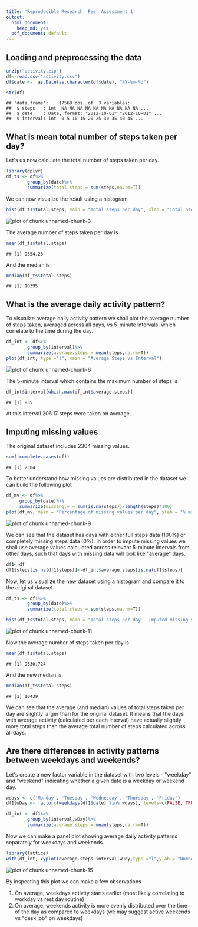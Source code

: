 ```yaml
---
title: 'Reproducible Research: Peer Assessment 1'
output:
  html_document:
    keep_md: yes
  pdf_document: default
---
```



## Loading and preprocessing the data



```r
unzip("activity.zip")
df<-read.csv("activity.csv")
df$date <-  as.Date(as.character(df$date), "%Y-%m-%d")

str(df)
```

```
## 'data.frame':	17568 obs. of  3 variables:
##  $ steps   : int  NA NA NA NA NA NA NA NA NA NA ...
##  $ date    : Date, format: "2012-10-01" "2012-10-01" ...
##  $ interval: int  0 5 10 15 20 25 30 35 40 45 ...
```

## What is mean total number of steps taken per day?

Let's us now calculate the total number of steps taken per day.


```r
library(dplyr)
df_ts <- df%>%
        group_by(date)%>%
        summarize(total.steps = sum(steps,na.rm=T))
```
We can now visualize the result using a histogram

```r
hist(df_ts$total.steps, main = "Total steps per day", xlab = "Total Steps")
```

![plot of chunk unnamed-chunk-3](figure/unnamed-chunk-3-1.png) 

The average number of steps taken per day is 

```r
mean(df_ts$total.steps)
```

```
## [1] 9354.23
```

And the median is 

```r
median(df_ts$total.steps)
```

```
## [1] 10395
```

## What is the average daily activity pattern?
To visualize average daily activity pattern we shall plot the average number of steps taken, averaged across all days, vs 5-minute intervals, which correlate to the time during the day. 


```r
df_int <- df%>%
        group_by(interval)%>%
        summarize(average.steps = mean(steps,na.rm=T))
plot(df_int, type ="l", main = "Average Steps vs Interval")
```

![plot of chunk unnamed-chunk-6](figure/unnamed-chunk-6-1.png) 

The 5-minute interval which contains the maximum number of steps is 

```r
df_int$interval[which.max(df_int$average.steps)]
```

```
## [1] 835
```

At this interval 206.17 steps were taken on average.

## Imputing missing values

The original dataset includes 2304 missing values.


```r
sum(!complete.cases(df))
```

```
## [1] 2304
```

To better understand how missing values are distributed in the dataset we can build the following plot

```r
df_mv <- df%>%
     group_by(date)%>%
     summarize(missing.v = sum(is.na(steps))/length(steps)*100)
plot(df_mv, main = "Percentage of missing values per day", ylab = "% missing values")
```

![plot of chunk unnamed-chunk-9](figure/unnamed-chunk-9-1.png) 

We can see that the dataset has days with either full steps data (100%) or completely missing steps data (0%).
In order to impute missing values we shall use average values calculated across relevant 5-minute intervals from other days, such that days with missing data will look like "average" days.


```r
df1<-df
df1$steps[is.na(df1$steps)]<-df_int$average.steps[is.na(df1$steps)]
```

Now, let us visualize the new dataset using a histogram and compare it to the original dataset.


```r
df_ts <- df1%>%
        group_by(date)%>%
        summarize(total.steps = sum(steps,na.rm=T))

hist(df_ts$total.steps, main = "Total steps per day - Imputed missing values", xlab = "Total Steps")
```

![plot of chunk unnamed-chunk-11](figure/unnamed-chunk-11-1.png) 

Now the average number of steps taken per day is 

```r
mean(df_ts$total.steps)
```

```
## [1] 9530.724
```

And the new median is 

```r
median(df_ts$total.steps)
```

```
## [1] 10439
```

We can see that the average (and median) values of total steps taken per day are slightly larger than for the original dataset. It means that the days with average activity (calculated per each interval) have actually slightly more total steps than the average total number of steps calculated across all days.  

## Are there differences in activity patterns between weekdays and weekends?

Let's create a new factor variable in the dataset with two levels - "weekday" and "weekend" indicating whether a given date is a weekday or weekend day.


```r
wdays <- c('Monday', 'Tuesday', 'Wednesday', 'Thursday', 'Friday')
df1$wDay <- factor((weekdays(df1$date) %in% wdays), levels=c(FALSE, TRUE), labels=c('weekend', 'weekday') )

df_int <- df1%>%
        group_by(interval,wDay)%>%
        summarize(average.steps = mean(steps,na.rm=T))
```

Now we can make a panel plot showing average daily activity patterns separately for weekdays and weekends.


```r
library(lattice)
with(df_int, xyplot(average.steps~interval|wDay,type ="l",ylab = "Number of steps",layout = c(1,2)))
```

![plot of chunk unnamed-chunk-15](figure/unnamed-chunk-15-1.png) 

By inspecting this plot we can make a few observations
1. On average, weekdays activity starts earlier (most likely correlating to workday vs rest day routine)
2. On average, weekends activity is more evenly distributed over the time of the day as compared to weekdays (we may suggest active weekends vs "desk job" on weekdays)

